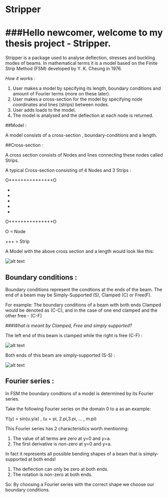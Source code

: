# Stripper
###Hello newcomer, welcome to my thesis project - Stripper.
===

Stripper is a package used to analyse deflection, stresses and buckling modes of beams.
In mathematical terms it is a model based on the Finite Strip Method (FSM) developed by Y. K. Cheung in 1976.

*How it works :*

1. User makes a model by specifying its length, boundary conditions and amount of Fourier terms (more on these later).
2. User makes a cross-section for the model by specifying node coordinates and lines (strips) between nodes.
3. User adds loads to the model.
4. The model is analysed and the deflection at each node is returned.

##Model :

A model consists of a cross-section , boundary-conditions and a length.

##Cross-section :

A cross section consists of Nodes and lines connecting these nodes called Strips.

A typical Cross-section consisting of 4 Nodes and 3 Strips : 

O+++++++++++++++O

+

+

+

+

+

O+++++++++++++++O

O = Node

+++ = Strip


A Model with the above cross section and a length would look like this:

![alt text](http://docs.sketchup.engineeringtoolbox.com/components/42/bs-4_rolled_steel_channels_large.png)

## Boundary conditions :

Boundary conditions represent the condtions at the ends of the beam. The end of a beam may be Simply-Supported (S), Clamped (C) or Free(F).

For example: The boundary conditions of a beam with both ends Clamped would be denoted as (C-C), and in the case of one end clamped and the other free - (C-F) 

###*What is meant by Clamped, Free and simply supported?*

The left end of this beam is clamped while the right is free (C-F) : 

![alt text](http://www.geom.uiuc.edu/education/calc-init/static-beam/img/cantilevered.gif)

Both ends of this beam are simply-supported (S-S) :

![alt text](http://www.leancrew.com/all-this/images/simple-simple.png)

## Fourier series :

In FSM the boundary condtions of a model is determined by its Fourier series.

Take the following Fourier series on the domain 0 to a as an example:

Y(y) = sin(u.y/a) , (u = pi, 2.pi,3.pi, ... , m.pi)

This Fourier series has 2 characteristics worth mentioning:

1. The value of all terms are zero at y=0 and y=a.
2. The first derivative is non-zero at y=0 and y=a.

In fact it represents all possible bending shapes of a beam that is simply-supported at both ends!

1. The deflection can only be zero at both ends.
2. The rotation is non-zero at both ends.

So: By choosing a Fourier series with the correct shape we choose our boundary conditions.





